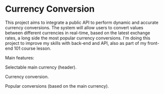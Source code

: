 # Currency Conversion

This project aims to integrate a public API to perform dynamic and accurate currency conversions. The system will allow users to convert values between different currencies in real-time, based on the latest exchange rates, a long side the most popular currency conversions. I'm doing this project to improve my skills with back-end and API, also as part of my front-end 101 course lesson.

Main features:

Selectable main currency (header).

Currency conversion.

Popular conversions (based on the main currency).
